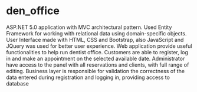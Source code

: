 # den_office
ASP.NET 5.0 application with MVC architectural pattern. Used Entity Framework for working with relational data using domain-specific objects. User Interface made with HTML, CSS and Bootstrap, also JavaScript and JQuery was used for better user experience.
Web application provide useful functionalities to help run dentist office. 
Customers are able to register, log in and make an appointment on the selected available date. Administrator have access to the panel with all reservations and clients, with full range of editing.
Business layer is responsible for validation the correctness of the data entered during registration and logging in, 
providing access to database
